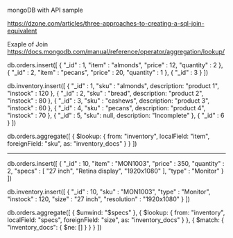 mongoDB  with API sample


https://dzone.com/articles/three-approaches-to-creating-a-sql-join-equivalent


Exaple of Join https://docs.mongodb.com/manual/reference/operator/aggregation/lookup/



db.orders.insert([
   { "_id" : 1, "item" : "almonds", "price" : 12, "quantity" : 2 },
   { "_id" : 2, "item" : "pecans", "price" : 20, "quantity" : 1 },
   { "_id" : 3  }
])

db.inventory.insert([
   { "_id" : 1, "sku" : "almonds", description: "product 1", "instock" : 120 },
   { "_id" : 2, "sku" : "bread", description: "product 2", "instock" : 80 },
   { "_id" : 3, "sku" : "cashews", description: "product 3", "instock" : 60 },
   { "_id" : 4, "sku" : "pecans", description: "product 4", "instock" : 70 },
   { "_id" : 5, "sku": null, description: "Incomplete" },
   { "_id" : 6 }
])

db.orders.aggregate([
   {
     $lookup:
       {
         from: "inventory",
         localField: "item",
         foreignField: "sku",
         as: "inventory_docs"
       }
  }
])


------------------------------------

db.orders.insert([
{ "_id" : 10, "item" : "MON1003", "price" : 350, "quantity" : 2, "specs" :
[ "27 inch", "Retina display", "1920x1080" ], "type" : "Monitor" }
])


db.inventory.insert([
{ "_id" : 10, "sku" : "MON1003", "type" : "Monitor", "instock" : 120,
"size" : "27 inch", "resolution" : "1920x1080" }
])

db.orders.aggregate([
   {
      $unwind: "$specs"
   },
   {
      $lookup:
         {
            from: "inventory",
            localField: "specs",
            foreignField: "size",
            as: "inventory_docs"
        }
   },
   {
      $match: { "inventory_docs": { $ne: [] } }
   }
])
